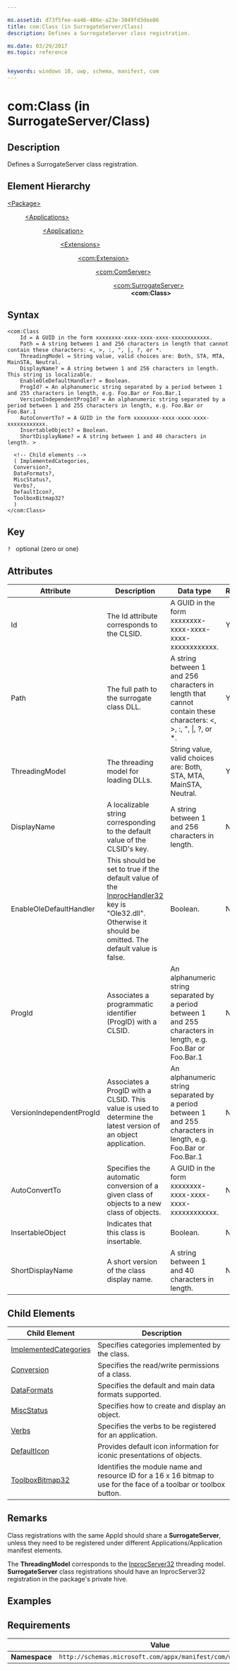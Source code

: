 ```yaml
---

ms.assetid: d73f5fee-ea46-486e-a23e-3049fd3dee86
title: com:Class (in SurrogateServer/Class)
description: Defines a SurrogateServer class registration.

ms.date: 03/29/2017
ms.topic: reference


keywords: windows 10, uwp, schema, manifest, com
---
```



# com:Class (in SurrogateServer/Class)

## Description
Defines a SurrogateServer class registration.

## Element Hierarchy
<dl>
<dt><a href="element-package.md">&lt;Package&gt;</a></dt>
<dd>
<dl>
<dt><a href="element-applications.md">&lt;Applications&gt;</a></dt>
<dd>
<dl>
<dt><a href="element-application.md">&lt;Application&gt;</a></dt>
<dd>
<dl>
<dt><a href="element-1-extensions.md">&lt;Extensions&gt;</a></dt>
<dd>
<dl>
<dt><a href="element-com-extension.md">&lt;com:Extension&gt;</a></dt>
<dd>
<dl>
<dt><a href="element-com-comserver.md">&lt;com:ComServer&gt;</a></dt>
<dd>
<dl>
<dt><a href="element-com-surrogateserver.md">&lt;com:SurrogateServer&gt;</a></dt>
<dd><b>&lt;com:Class&gt;</b></dd>
</dl>
</dd>
</dl>
</dd>
</dl>
</dd>
</dl>
</dd>
</dl>
</dd>
</dl>
</dd>
</dl>



## Syntax
```syntax
<com:Class
    Id = A GUID in the form xxxxxxxx-xxxx-xxxx-xxxx-xxxxxxxxxxxx.
    Path = A string between 1 and 256 characters in length that cannot contain these characters: <, >, :, ", |, ?, or *.
    ThreadingModel = String value, valid choices are: Both, STA, MTA, MainSTA, Neutral.
    DisplayName? = A string between 1 and 256 characters in length. This string is localizable.
    EnableOleDefaultHandler? = Boolean.
    ProgId? = An alphanumeric string separated by a period between 1 and 255 characters in length, e.g. Foo.Bar or Foo.Bar.1
    VersionIndependentProgId? = An alphanumeric string separated by a period between 1 and 255 characters in length, e.g. Foo.Bar or Foo.Bar.1
    AutoConvertTo? = A GUID in the form xxxxxxxx-xxxx-xxxx-xxxx-xxxxxxxxxxxx.
    InsertableObject? = Boolean.
    ShortDisplayName? = A string between 1 and 40 characters in length. >

  <!-- Child elements -->
  ( ImplementedCategories,
  Conversion?,
  DataFormats?,
  MiscStatus?,
  Verbs?,
  DefaultIcon?,
  ToolboxBitmap32? 
  )
</com:Class>
```

## Key
`?`    optional (zero or one)

## Attributes

| Attribute | Description | Data type | Required |
|-----------|-------------|-----------|----------|
| Id        | The Id attribute corresponds to the CLSID. | A GUID in the form xxxxxxxx-xxxx-xxxx-xxxx-xxxxxxxxxxxx. | Yes |
| Path | The full path to the surrogate class DLL. | A string between 1 and 256 characters in length that cannot contain these characters: <, >, :, ", &#124;, ?, or *. | Yes |
| ThreadingModel | The threading model for loading DLLs. | String value, valid choices are: Both, STA, MTA, MainSTA, Neutral. | Yes |
| DisplayName | A localizable string corresponding to the default value of the CLSID's key. | A string between 1 and 256 characters in length. | No |
| EnableOleDefaultHandler |This should be set to true if the default value of the [InprocHandler32](/windows/win32/com/inprochandler32) key is "Ole32.dll". Otherwise it should be omitted. The default value is false. | Boolean. | No |
| ProgId | Associates a programmatic identifier (ProgID) with a CLSID. | An alphanumeric string separated by a period between 1 and 255 characters in length, e.g. Foo.Bar or Foo.Bar.1 | No |
| VersionIndependentProgId | Associates a ProgID with a CLSID. This value is used to determine the latest version of an object application. | An alphanumeric string separated by a period between 1 and 255 characters in length, e.g. Foo.Bar or Foo.Bar.1 | No |
| AutoConvertTo | Specifies the automatic conversion of a given class of objects to a new class of objects. | A GUID in the form xxxxxxxx-xxxx-xxxx-xxxx-xxxxxxxxxxxx. | No |
| InsertableObject | Indicates that this class is insertable. | Boolean. | No |
| ShortDisplayName | A short version of the class display name. | A string between 1 and 40 characters in length. | No |

## Child Elements

| Child Element         | Description |
|-----------------------|-------------|
| [ImplementedCategories](element-com-surrogate-implementedcategories.md) | Specifies categories implemented by the class. |
| [Conversion](element-com-surrogate-conversion.md) | Specifies the read/write permissions of a class. |
| [DataFormats](element-com-surrogate-dataformats.md) | Specifies the default and main data formats supported. |
| [MiscStatus](element-com-surrogate-miscstatus.md) | Specifies how to create and display an object. |
| [Verbs](element-com-surrogate-verbs.md) | Specifies the verbs to be registered for an application. |
| [DefaultIcon](element-com-surrogate-defaulticon.md) | Provides default icon information for iconic presentations of objects. |
| [ToolboxBitmap32](element-com-surrogate-toolboxbitmap32.md) | Identifies the module name and resource ID for a 16 x 16 bitmap to use for the face of a toolbar or toolbox button. |

## Remarks
Class registrations with the same AppId should share a **SurrogateServer**, unless they need to be registered under different Applications/Application manifest elements. 

The **ThreadingModel** corresponds to the [InprocServer32](/windows/win32/com/inprocserver32) threading model. **SurrogateServer** class registrations should have an InprocServer32 registration in the package's private hive.

## Examples

## Requirements
|               |          Value                                                   |
|---------------|-------------------------------------------------------------|
| **Namespace** | `http://schemas.microsoft.com/appx/manifest/com/windows10` |